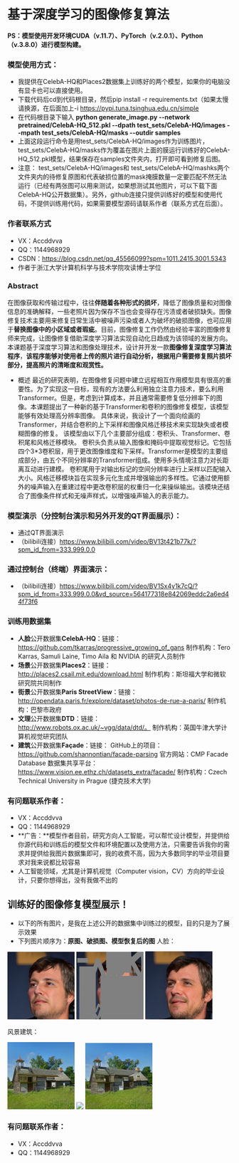 # 基于深度学习的图像修复算法

**PS：模型使用开发环境CUDA（v.11.7）、PyTorch（v.2.0.1）、Python（v.3.8.0）进行模型构建。**

### 模型使用方式：

- 我提供在CelebA-HQ和Places2数据集上训练好的两个模型，如果你的电脑没有显卡也可以直接使用。
- 下载代码后cd到代码根目录，然后pip install -r requirements.txt（如果太慢请换源，在后面加上-i https://pypi.tuna.tsinghua.edu.cn/simple
- 在代码根目录下输入 **python generate_image.py --network pretrained/CelebA-HQ_512.pkl --dpath test_sets/CelebA-HQ/images --mpath test_sets/CelebA-HQ/masks --outdir samples**
- 上面这段运行命令是用test_sets/CelebA-HQ/images作为训练图片，test_sets/CelebA-HQ/masks作为覆盖在图片上面的膜运行训练好的CelebA-HQ_512.pkl模型，结果保存在samples文件夹内，打开即可看到修复后图。
- 注意： test_sets/CelebA-HQ/images和 test_sets/CelebA-HQ/mashks两个文件夹内的待修复原图和代表破损位置的mask掩膜数量一定要匹配不然无法运行（已经有两张图可以用来测试，如果想测试其他图片，可以下载下面CelebA-HQ公开数据集）。另外，github连接只提供训练好的模型和使用代码，不提供训练用代码，如果需要模型源码请联系作者（联系方式在后面）。

### 作者联系方式

- VX：Accddvva
- QQ：1144968929
- CSDN：https://blog.csdn.net/qq_45566099?spm=1011.2415.3001.5343
- 作者于浙江大学计算机科学与技术学院攻读博士学位

### Abstract

​	在图像获取和传输过程中，往往**伴随着各种形式的损坏**，降低了图像质量和对图像信息的准确解释，一些老照片因为保存不当也会变得存在污渍或者破损缺失。图像修复技术主要用来修复日常生活中被噪声污染或者人为破坏的破损图像，也可应用于**替换图像中的小区域或者瑕疵**。目前，图像修复工作仍然由经验丰富的图像修复师来完成，让图像修复借助深度学习算法实现自动化日趋成为该领域的发展方向。本课题基于深度学习算法和图像处理技术，设计并开发一款**图像修复深度学习算法程序**，**该程序能够对使用者上传的照片进行自动分析，根据用户需要修复照片损坏部分，提高照片的清晰度和观赏性。**

- 概述
		最近的研究表明，在图像修复问题中建立远程相互作用模型具有很高的重要性。为了实现这一目标，现有的方法要么利用独立注意力技术，要么利用Transformer。但是，考虑到计算成本，并且通常需要修复低分辨率下的图像。本课题提出了一种新的基于Transformer和卷积的图像修复模型，该模型能够有效处理高分辨率图像。
	具体来说，我设计了一个面向绘画的Transformer，并结合卷积的上下采样和图像风格迁移技术来实现缺失或者模糊图像的修复。
		该模型由以下几个主要部分组成：卷积头、Transformer、卷积尾和风格迁移模块。 卷积头负责从输入图像和掩码中提取视觉标记。它包括四个3*3卷积层，用于更改图像维度和下采样。Transformer是模型的主要组成部分，由五个不同分辨率的Transformer组成。使用多头情境注意力对长距离互动进行建模。 卷积尾用于对输出标记的空间分辨率进行上采样以匹配输入大小。风格迁移模块旨在实现多元化生成并增强输出的多样性。它通过使用额外的噪声输入在重建过程中更改卷积层的权重归一化来操纵输出。该模块还结合了图像条件样式和无噪声样式，以增强噪声输入的表示能力。

### 模型演示（分控制台演示和另外开发的QT界面展示）：
- 通过QT界面演示
- （bilibili连接）https://www.bilibili.com/video/BV13t421b77k/?spm_id_from=333.999.0.0

### 通过控制台（终端）界面演示：
- （bilibili连接）https://www.bilibili.com/video/BV1Sx4y1k7cQ/?spm_id_from=333.999.0.0&vd_source=564177318e842069eddc2a6ed44f73f6

### 训练用数据集
- **人脸**公开数据集**CelebA-HQ**：链接：https://github.com/tkarras/progressive_growing_of_gans
制作机构：Tero Karras, Samuli Laine, Timo Aila 和 NVIDIA 的研究人员制作
- **场景**公开数据集**Places2**：链接：http://places2.csail.mit.edu/download.html
制作机构：斯坦福大学和微软研究院共同制作
- **街景**公开数据集**Paris StreetView**：链接：http://opendata.paris.fr/explore/dataset/photos-de-rue-a-paris/
制作机构：巴黎市政府
- **文理**公开数据集**DTD**：链接：http://www.robots.ox.ac.uk/~vgg/data/dtd/。
制作机构：英国牛津大学计算机视觉研究团队
- **建筑**公开数据集**Façade**：链接：
GitHub上的项目：https://github.com/shannontian/facade-parsing
官方网站：CMP Facade Database
数据集共享平台：https://www.vision.ee.ethz.ch/datasets_extra/facade/
制作机构：Czech Technical University in Prague (捷克技术大学)

### 有问题联系作者：
- VX：Accddvva
- QQ：1144968929
- **广告：**模型作者目前，研究方向人工智能，可以帮忙设计模型，并提供给你源代码和训练后的模型文件和环境配置以及使用方法，只需要告诉我你的需求并提供给我图片数据集即可，我的收费不高，因为大多数同学的毕业项目要求对我来说都比较容易
- 人工智能领域，尤其是计算机视觉（Computer vision，CV）方向的毕业设计，只要你想得出，没有我做不出的
## 训练好的图像修复模型展示！
- 以下的所有图片，是我在上述公开的数据集中训练过的模型，目的只是为了展示效果
- 下列图片顺序为：**原图、破损图、模型恢复后的图**
人脸：
<div align=left><img src="./show_img/原始.png" width="30%"> <img src="./show_img/破损后.png" width="30%"> <img src="./show_img/恢复后.png" width="30%"></div>

风景建筑：
<div align=left><img src="./show_img/原1.png" width="30%"> <img src="./show_img/破1.png" width="30%"> <img src="./show_img/恢复1.png" width="30%"></div>

### 有问题联系作者：

- VX：Accddvva
- QQ：1144968929
